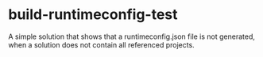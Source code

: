 # build-runtimeconfig-test
A simple solution that shows that a runtimeconfig.json file is not generated, when a solution does not contain all referenced projects.

